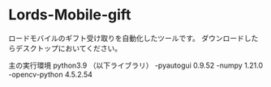 # Lords-Mobile-gift
ロードモバイルのギフト受け取りを自動化したツールです。
ダウンロードしたらデスクトップにおいてください。

主の実行環境
python3.9
（以下ライブラリ）
-pyautogui 0.9.52
-numpy 1.21.0
-opencv-python 4.5.2.54
